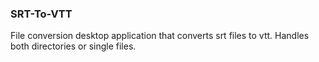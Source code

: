 ### SRT-To-VTT

File conversion desktop application that converts srt files to vtt. Handles both directories or single files.
